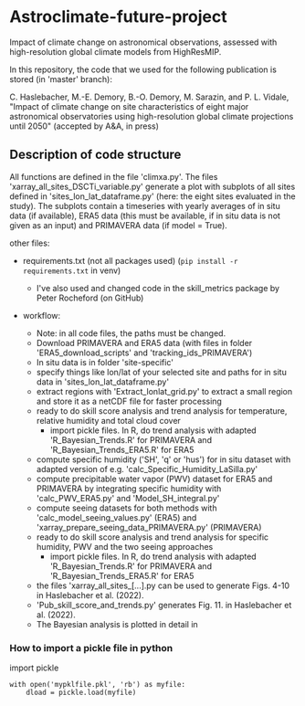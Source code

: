 # Astroclimate-future-project
Impact of climate change on astronomical observations, assessed with high-resolution global climate models from HighResMIP. 

In this repository, the code that we used for the following publication is stored (in 'master' branch):

C. Haslebacher, M.-E. Demory, B.-O. Demory, M. Sarazin, and P. L. Vidale, "Impact of climate change on site characteristics of eight major astronomical observatories using high-resolution global climate projections until 2050" (accepted by A&A, in press)



## Description of code structure
All functions are defined in the file 'climxa.py'. The files 'xarray_all_sites_DSCTi_variable.py' generate a plot with subplots of all sites defined in 'sites_lon_lat_dataframe.py' (here: the eight sites evaluated in the study). The subplots contain a timeseries with yearly averages of in situ data (if available), ERA5 data (this must be available, if in situ data is not given as an input) and PRIMAVERA data (if model = True). 

other files:
- requirements.txt (not all packages used) (```pip install -r requirements.txt``` in venv)
  - I've also used and changed code in the skill_metrics package by Peter Rocheford (on GitHub)
  
- workflow: 
  - Note: in all code files, the paths must be changed.
  - Download PRIMAVERA and ERA5 data (with files in folder 'ERA5_download_scripts' and 'tracking_ids_PRIMAVERA') <!--or use pckl files (3.2GB!!) -->
  - In situ data is in folder 'site-specific'
  - specify things like lon/lat of your selected site and paths for in situ data in 'sites_lon_lat_dataframe.py'
  - extract regions with 'Extract_lonlat_grid.py' to extract a small region and store it as a netCDF file for faster processing
  - ready to do skill score analysis and trend analysis for temperature, relative humidity and total cloud cover
    - import pickle files. In R, do trend analysis with adapted 'R_Bayesian_Trends.R' for PRIMAVERA and 'R_Bayesian_Trends_ERA5.R' for ERA5
  - compute specific humidity ('SH', 'q' or 'hus') for in situ dataset with adapted version of e.g. 'calc_Specific_Humidity_LaSilla.py'
  - compute precipitable water vapor (PWV) dataset for ERA5 and PRIMAVERA by integrating specific humidity with 'calc_PWV_ERA5.py' and 'Model_SH_integral.py'
  - compute seeing datasets for both methods with 'calc_model_seeing_values.py' (ERA5) and 'xarray_prepare_seeing_data_PRIMAVERA.py' (PRIMAVERA)
  - ready to do skill score analysis and trend analysis for specific humidity, PWV and the two seeing approaches
    - import pickle files. In R, do trend analysis with adapted 'R_Bayesian_Trends.R' for PRIMAVERA and 'R_Bayesian_Trends_ERA5.R' for ERA5
  - the files 'xarray_all_sites_[...].py can be used to generate Figs. 4-10 in Haslebacher et al. (2022).
  - 'Pub_skill_score_and_trends.py' generates Fig. 11. in Haslebacher et al. (2022).
  - The Bayesian analysis is plotted in detail in 


<!-- a normal html comment 
I still need to add the following points to the README file:
add: explain json files ???
add: bayesian plots
add: csv tables
add: seeing calibration factors k and A
-->

### How to import a pickle file in python

import pickle
```
with open('mypklfile.pkl', 'rb') as myfile:
    dload = pickle.load(myfile)
```
    

